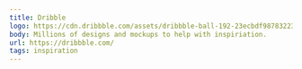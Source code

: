 ```yaml
---
title: Dribble
logo: https://cdn.dribbble.com/assets/dribbble-ball-192-23ecbdf987832231e87c642bb25de821af1ba6734a626c8c259a20a0ca51a247.png
body: Millions of designs and mockups to help with inspiriation.
url: https://dribbble.com/
tags: inspiration
---
```

